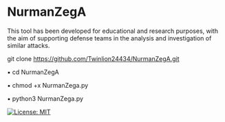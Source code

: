 # NurmanZegA

This tool has been developed for educational and research purposes, with the aim of supporting defense teams in the analysis and investigation of similar attacks.

git clone https://github.com/Twinlion24434/NurmanZegA.git

▪ cd NurmanZegA

▪ chmod +x NurmanZega.py

▪ python3 NurmanZega.py


[![License: MIT](https://img.shields.io/badge/License-MIT-yellow.svg)](https://opensource.org/licenses/MIT)
